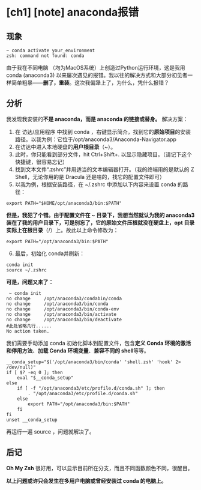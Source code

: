 
# [ch1] [note] anaconda报错
## 现象
```shell
~ conda activate your_environment
zsh: command not found: conda
```

由于我在不同电脑 （均为MacOS系统）上创造过Python运行环境，这是我用conda (anaconda3) 以来屡次遇见的报错。我以往的解决方式和大部分初见者一样简单粗暴——**删了，重装**。这次我偏犟上了，为什么，凭什么报错？

## 分析
我发现我安装的**不是 anaconda，而是 anaconda 的链接或替身。**
解决方案：
1. 在 访达/应用程序 中找到 conda ，右键显示简介，找到它的**原始项目**的安装路径。以我为例：它位于/opt/anaconda3/Anaconda-Navigator.app
2. 在访达中进入本地硬盘的**用户根目录**（~）。
3. 此时，你只能看到部分文件，hit Ctrl+Shift+. 以显示隐藏项目。（请记下这个快捷键，很容易忘记）
4. 找到文本文件“.zshrc”并用适当的文本编辑器打开。（我的终端用的是默认的 Z Shell，无论你用的是 Dracula 还是啥的，找它的配置文件即可）
5. 以我为例，根据安装路径，在 ~/.zshrc 中添加以下内容来设置 conda 的路径：

```shell
export PATH="$HOME/opt/anaconda3/bin:$PATH"
```

**但是，我犯了个错。**由于配置文件在 ~ 目录下，我想当然就认为我的 anaconda3 装在了我的用户目录下，可是别忘了，它的原始文件压根就没在硬盘上，opt 目录实际上在**根目录**（/）上。故此以上命令修改为：

```shell
export PATH="/opt/anaconda3/bin:$PATH"
```

6. 最后，初始化 conda并刷新：

```shell
conda init
source ~/.zshrc
```

**可是，问题又来了：**

```shell
 ~ conda init          
no change     /opt/anaconda3/condabin/conda
no change     /opt/anaconda3/bin/conda
no change     /opt/anaconda3/bin/conda-env
no change     /opt/anaconda3/bin/activate
no change     /opt/anaconda3/bin/deactivate
#此处省略几行......
No action taken.
```

我们需要手动添加 conda 初始化脚本到配置文件，包含**定义 Conda 环境的激活和停用方法**、**加载 Conda 环境变量**、**兼容不同的 shell**等等。
```shell
__conda_setup="$('/opt/anaconda3/bin/conda' 'shell.zsh' 'hook' 2> /dev/null)"
if [ $? -eq 0 ]; then
    eval "$__conda_setup"
else
    if [ -f "/opt/anaconda3/etc/profile.d/conda.sh" ]; then
        . "/opt/anaconda3/etc/profile.d/conda.sh"
    else
        export PATH="/opt/anaconda3/bin:$PATH"
    fi
fi
unset __conda_setup
```

再运行一遍 source ，问题就解决了。

## 后记
**Oh My Zsh** 很好用，可以显示目前所在分支，而且不同函数颜色不同，很醒目。

**以上问题或许只会发生在多用户电脑或曾经安装过 conda 的电脑上。**


